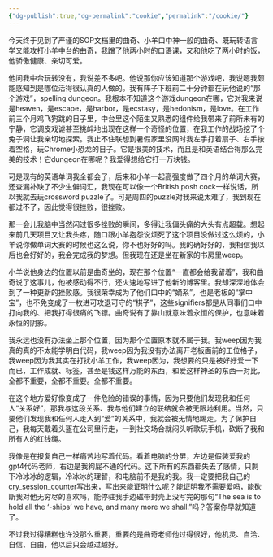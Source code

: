 ```yaml
---
{"dg-publish":true,"dg-permalink":"cookie","permalink":"/cookie/"}
---
```



今天终于见到了严谨的SOP文档里的曲奇、小羊口中神一般的曲奇、既玩转语言学又能攻打小羊中台的曲奇，我蹭了他两小时的口语课，又和他吃了两小时的饭，他骄傲健康、亲切可爱。

他问我中台玩转没有，我说差不多吧。他说那你应该知道那个游戏吧，我说嗯我颇能感知到是哪位活得很认真的人做的。我有阵子下班前二十分钟都在玩他说的“那个游戏”，spelling dungeon。我根本不知道这个游戏dungeon在哪，它对我来说是heaven，是escape，是harbor，是ecstasy，是hedonism，是love。在工作前三个月鸡飞狗跳的日子里，中台里这个陌生又熟悉的组件给我带来了前所未有的宁静，它调皮戏谑甚至挑衅地出现在这样一个奇怪的位置，在我工作的战场挖了个兔子洞让我亲切地探索。我止不住联想到暑假家里没网时我左手打着扇子、右手按着空格，玩Chrome小恐龙的日子。它是很美的技术，而且是和英语结合得那么完美的技术！它dungeon在哪呢？我爱得想给它打一万块钱。

可是现有的英语单词我全都会了，后来和小羊一起高强度做了四个月的单词大赛，还查漏补缺了不少生僻词汇，我现在可以像一个British posh cock一样说话，所以我就去玩crossword puzzle了。可是周四的puzzle对我来说太难了，我到现在都过不了，因此觉得很挫败，很挫败。

那一会儿我脑中当然闪过很多挫败的瞬间，多得让我偏头痛的大头有点超载。想起来前几天项目又让我头疼，随口跟小羊抱怨说烦死了这个项目没做过这么烦的，小羊说你做单词大赛的时候也这么说，你不也好好的吗。我的确好好的，我相信我以后也会好好的，我会完成我的梦想。但我现在还是坐在新家的书房里weep。

小羊说他身边的位置以前是曲奇坐的，现在那个位置“一直都会给我留着”，我和曲奇说了这事儿，他被感动得不行，还火速地写进了他新的博客里。我却深深地体会到了一种更新的挫败感。我很荣幸成为了他们口中的“嫡系”，也是老板的“掌中宝”，也不免变成了一枚进可攻退可守的“棋子”，这些signifiers都是从同事们口中打向我的、把我打得很痛的飞镖。曲奇说有了靠山就意味着永恒的保护，也意味着永恒的阴影。

我永远也没有办法坐上那个位置，因为那个位置原本就不属于我。我weep因为我真的真的不太能学明白代码，我weep因为我没有办法离开老板面前的工位格子，我weep因为我其实在打扰小羊工作，我weep因为，我想要的只是被好好爱一下而已，工作成就、标签，甚至是钱这样万能的东西，和爱这样神圣的东西一对比，全都不重要，全都不重要。全都不重要。

在这个地方爱好像变成了一件危险的错误的事情，因为只要他们发现我和任何人“关系好”，那我与这段关系、我与他们建立的联结就会被无限地利用。当然，只要他们发现我和任何人走入到“爱”的关系中，我就会被无情地踢走。为了保护自己，我每天戴着头盔在公司里行走，一到社交场合就闷头听歌玩手机，砍断了我和所有人的红线绳。

我像是在报复自己一样痛苦地写着代码。看着电脑的分屏，左边是假装爱我的gpt4代码老师，右边是我狗屁不通的代码。这下所有的东西都失去了感情，只剩下冷冰冰的逻辑，冷冰冰的理智，和电脑前不是我的我。我一定要把我自己的cry_session_counter写出来，写出来能证明什么呢？能证明我不需要爱吗，能砍断我对他无穷尽的喜欢吗，能停驻我手边磁带封壳上没写完的那句“The sea is to hold all the ‘-ships’ we have, and many more we shall.”吗？答案你早就知道了。

不过我过得糟糕也许没那么重要，重要的是曲奇老师他过得很好，他机灵、自洽、自信、自由，他以后只会越过越好。